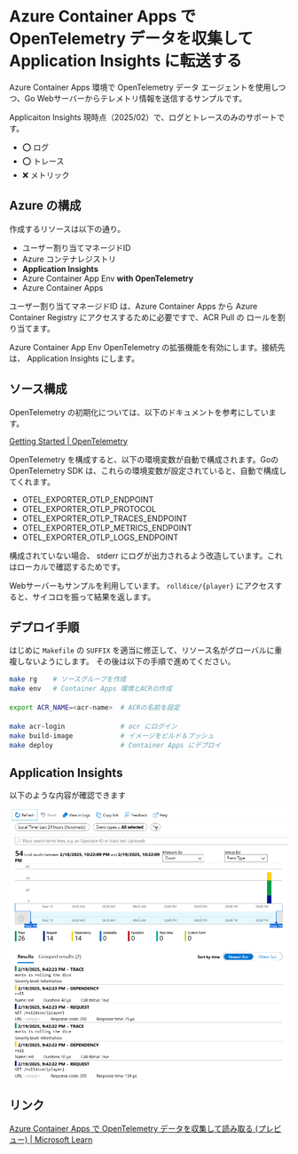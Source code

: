 # Azure Container Apps で OpenTelemetry データを収集して Application Insights に転送する

Azure Container Apps 環境で OpenTelemetry データ エージェントを使用しつつ、Go Webサーバーからテレメトリ情報を送信するサンプルです。

Applicaiton Insights 現時点（2025/02）で、ログとトレースのみのサポートです。

- :o: ログ
- :o: トレース
- :x: メトリック

## Azure の構成

作成するリソースは以下の通り。

- ユーザー割り当てマネージドID
- Azure コンテナレジストリ
- **Application Insights**
- Azure Container App Env **with OpenTelemetry**
- Azure Container Apps

ユーザー割り当てマネージドID は、Azure Container Apps から Azure Container Registry にアクセスするために必要ですで、ACR Pull の ロールを割り当てます。

Azure Container App Env OpenTelemetry の拡張機能を有効にします。接続先は、 Application Insights にします。

## ソース構成

OpenTelemetry の初期化については、以下のドキュメントを参考にしています。

[Getting Started | OpenTelemetry](https://opentelemetry.io/docs/languages/go/getting-started/)

OpenTelemetry を構成すると、以下の環境変数が自動で構成されます。GoのOpenTelemetry SDK は、これらの環境変数が設定されていると、自動で構成してくれます。

- OTEL_EXPORTER_OTLP_ENDPOINT
- OTEL_EXPORTER_OTLP_PROTOCOL
- OTEL_EXPORTER_OTLP_TRACES_ENDPOINT
- OTEL_EXPORTER_OTLP_METRICS_ENDPOINT
- OTEL_EXPORTER_OTLP_LOGS_ENDPOINT

構成されていない場合、 stderr にログが出力されるよう改造しています。これはローカルで確認するためです。

Webサーバーもサンプルを利用しています。 `rolldice/{player}` にアクセスすると、サイコロを振って結果を返します。



## デプロイ手順

はじめに `Makefile` の `SUFFIX` を適当に修正して、リソース名がグローバルに重複しないようにします。
その後は以下の手順で進めてください。

```sh
make rg    # ソースグループを作成
make env   # Container Apps 環境とACRの作成

export ACR_NAME=<acr-name>  # ACRの名前を設定

make acr-login              # acr にログイン
make build-image            # イメージをビルド＆プッシュ
make deploy                 # Container Apps にデプロイ
```

## Application Insights

以下のような内容が確認できます

<img src=".media/example-1.png" width="600">

## リンク

[Azure Container Apps で OpenTelemetry データを収集して読み取る (プレビュー) | Microsoft Learn](https://learn.microsoft.com/ja-jp/azure/container-apps/opentelemetry-agents?tabs=arm%2Carm-example)